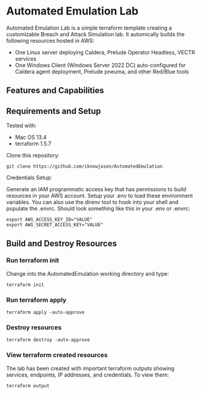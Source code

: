 # Automated Emulation Lab

Automated Emulation Lab is a simple terraform template creating a customizable Breach and Attack Simulation lab.  It automically builds the following resources hosted in AWS:

* One Linux server deploying Caldera, Prelude Operator Headless, VECTR services
* One Windows Client (Windows Server 2022 DC) auto-configured for Caldera agent deployment, Prelude pneuma, and other Red/Blue tools

## Features and Capabilities

## Requirements and Setup

Tested with:
* Mac OS 13.4
* terraform 1.5.7

Clone this repository:
```
git clone https://github.com/iknowjason/AutomatedEmulation
```

Credentials Setup:

Generate an IAM programmatic access key that has permissions to build resources in your AWS account.  Setup your .env to load these environment variables.  You can also use the direnv tool to hook into your shell and populate the .envrc.  Should look something like this in your .env or .envrc:

```
export AWS_ACCESS_KEY_ID="VALUE"
export AWS_SECRET_ACCESS_KEY="VALUE"
```

## Build and Destroy Resources

### Run terraform init
Change into the AutomatedEmulation working directory and type:

```
terraform init
```

### Run terraform apply
```
terraform apply -auto-approve
```

### Destroy resources
```
terraform destroy -auto-approve
```

### View terraform created resources
The lab has been created with important terraform outputs showing services, endpoints, IP addresses, and credentials.  To view them:
```
terraform output
```

